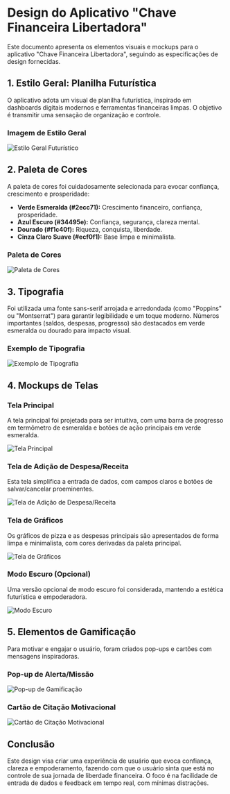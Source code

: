 # Design do Aplicativo "Chave Financeira Libertadora"

Este documento apresenta os elementos visuais e mockups para o aplicativo "Chave Financeira Libertadora", seguindo as especificações de design fornecidas.

## 1. Estilo Geral: Planilha Futurística

O aplicativo adota um visual de planilha futurística, inspirado em dashboards digitais modernos e ferramentas financeiras limpas. O objetivo é transmitir uma sensação de organização e controle.




### Imagem de Estilo Geral




![Estilo Geral Futurístico](https://private-us-east-1.manuscdn.com/sessionFile/wxAkZJ76RK02h8MOOxN2aO/sandbox/aI8uGJIR8PSUqZ619Q9siK-images_1750152820805_na1fn_L2hvbWUvdWJ1bnR1L2Z1dHVyaXN0aWNfc3ByZWFkc2hlZXRfbG9vaw.png?Policy=eyJTdGF0ZW1lbnQiOlt7IlJlc291cmNlIjoiaHR0cHM6Ly9wcml2YXRlLXVzLWVhc3QtMS5tYW51c2Nkbi5jb20vc2Vzc2lvbkZpbGUvd3hBa1pKNzZSSzAyaDhNT094TjJhTy9zYW5kYm94L2FJOHVHSklSOFBTVXFaNjE5UTlzaUstaW1hZ2VzXzE3NTAxNTI4MjA4MDVfbmExZm5fTDJodmJXVXZkV0oxYm5SMUwyWjFkSFZ5YVhOMGFXTmZjM0J5WldGa2MyaGxaWFJmYkc5dmF3LnBuZyIsIkNvbmRpdGlvbiI6eyJEYXRlTGVzc1RoYW4iOnsiQVdTOkVwb2NoVGltZSI6MTc2NzIyNTYwMH19fV19&Key-Pair-Id=K2HSFNDJXOU9YS&Signature=ZpZ1dTZVFsyu5GoL3U1DXdXwIvRta5uiV38-yAmMCVERiEWY2tF-96-XVHCppSo~APYaVorXs4WeFPlZWdAhv8OfgO2Gw1TQ76BKb9jHTOll2StbeQZLA5nYS6wTQuXUrlzavAu9c8pUfmslU6POin6DtyUgc-WX-2R4iQItzh5lslIgT6npAkcL4YIYjQ8YW6c5ETB4eBfpTgQhmMKPVwUuKZR6wc00KMjD5WzCAQZGS6-942~xK8TYeDUchbc273tO~usdyHEnvPBXnFWe1FESZB1cm8ntPBr8gbPXKiwnhLD0D1qrBhz8dMdkjwD4ygd~6uUcxOuha5nnsZbCGA__)

## 2. Paleta de Cores

A paleta de cores foi cuidadosamente selecionada para evocar confiança, crescimento e prosperidade:

*   **Verde Esmeralda (#2ecc71):** Crescimento financeiro, confiança, prosperidade.
*   **Azul Escuro (#34495e):** Confiança, segurança, clareza mental.
*   **Dourado (#f1c40f):** Riqueza, conquista, liberdade.
*   **Cinza Claro Suave (#ecf0f1):** Base limpa e minimalista.




### Paleta de Cores




![Paleta de Cores](https://private-us-east-1.manuscdn.com/sessionFile/wxAkZJ76RK02h8MOOxN2aO/sandbox/aI8uGJIR8PSUqZ619Q9siK-images_1750152820806_na1fn_L2hvbWUvdWJ1bnR1L2NvbG9yX3BhbGV0dGU.png?Policy=eyJTdGF0ZW1lbnQiOlt7IlJlc291cmNlIjoiaHR0cHM6Ly9wcml2YXRlLXVzLWVhc3QtMS5tYW51c2Nkbi5jb20vc2Vzc2lvbkZpbGUvd3hBa1pKNzZSSzAyaDhNT094TjJhTy9zYW5kYm94L2FJOHVHSklSOFBTVXFaNjE5UTlzaUstaW1hZ2VzXzE3NTAxNTI4MjA4MDZfbmExZm5fTDJodmJXVXZkV0oxYm5SMUwyTnZiRzl5WDNCaGJHVjBkR1UucG5nIiwiQ29uZGl0aW9uIjp7IkRhdGVMZXNzVGhhbiI6eyJBV1M6RXBvY2hUaW1lIjoxNzY3MjI1NjAwfX19XX0_&Key-Pair-Id=K2HSFNDJXOU9YS&Signature=LR9vEug3XwCRdPKxzmdeYp8webHJOAKfSfR6siEIECLMxDaBz40dSLsVty2tIHya77PQXc9AHVcskAnui4SsMJ0FP5AAnyzy9mGzLqoOrV4ya9GwlNCB9Y1hquVqB4HpauQRHFKUSCBnmh4wBUfF3bwvnjIyv7~hp39opOcW8~War~LpA7G9uu3khDQZvwlass3xM3oMTt8~oEskdZkIOoXOmmrcPwVTp3wGraerYR8pY-LpLTuUS66UpYLoNqYU2rzisgHWO7S7eellgVsixF8asNf-bhl4E9zAex4RIp8X02-760Ck-urzGOX15LQ0xd4~2xdsaswmMXRTDvjD0Q__)

## 3. Tipografia

Foi utilizada uma fonte sans-serif arrojada e arredondada (como "Poppins" ou "Montserrat") para garantir legibilidade e um toque moderno. Números importantes (saldos, despesas, progresso) são destacados em verde esmeralda ou dourado para impacto visual.




### Exemplo de Tipografia




![Exemplo de Tipografia](https://private-us-east-1.manuscdn.com/sessionFile/wxAkZJ76RK02h8MOOxN2aO/sandbox/aI8uGJIR8PSUqZ619Q9siK-images_1750152820808_na1fn_L2hvbWUvdWJ1bnR1L3R5cG9ncmFwaHlfZXhhbXBsZQ.png?Policy=eyJTdGF0ZW1lbnQiOlt7IlJlc291cmNlIjoiaHR0cHM6Ly9wcml2YXRlLXVzLWVhc3QtMS5tYW51c2Nkbi5jb20vc2Vzc2lvbkZpbGUvd3hBa1pKNzZSSzAyaDhNT094TjJhTy9zYW5kYm94L2FJOHVHSklSOFBTVXFaNjE5UTlzaUstaW1hZ2VzXzE3NTAxNTI4MjA4MDhfbmExZm5fTDJodmJXVXZkV0oxYm5SMUwzUjVjRzluY21Gd2FIbGZaWGhoYlhCc1pRLnBuZyIsIkNvbmRpdGlvbiI6eyJEYXRlTGVzc1RoYW4iOnsiQVdTOkVwb2NoVGltZSI6MTc2NzIyNTYwMH19fV19&Key-Pair-Id=K2HSFNDJXOU9YS&Signature=C~fenCufkdvqoU2mrZRgXuVmJGHcOJD2RSD42sME5YGJ1n1pfj3~q-sbKF-rgSFyE4B~C49HY8uhJpn4-gD294RJS08o0wCeA~BKyHT6KTvN3cR2ApyN1iBfZir4P63uf5EiIrC-LruEARTe2EJyTVR3PDaPC2XMG5A0I~83Z3CmWfdFhqpNHlAv1nSozi3dJBvpyVSDXlWCYbdI2MBVDxMBC0P8xw4XQvPjjoagO-w8KPvgOHZ41ZzQk7bLCBwzNha7-lvpYHj0X3xNg2VRt3KvD6ZRlmXifgWEQwlvcT9iSCgtAsvw8blG6DRM910DDXOGBk303s8t8H1v~fvKYQ__)

## 4. Mockups de Telas

### Tela Principal

A tela principal foi projetada para ser intuitiva, com uma barra de progresso em termômetro de esmeralda e botões de ação principais em verde esmeralda.




![Tela Principal](https://private-us-east-1.manuscdn.com/sessionFile/wxAkZJ76RK02h8MOOxN2aO/sandbox/aI8uGJIR8PSUqZ619Q9siK-images_1750152820808_na1fn_L2hvbWUvdWJ1bnR1L21haW5fc2NyZWVuX21vY2t1cA.png?Policy=eyJTdGF0ZW1lbnQiOlt7IlJlc291cmNlIjoiaHR0cHM6Ly9wcml2YXRlLXVzLWVhc3QtMS5tYW51c2Nkbi5jb20vc2Vzc2lvbkZpbGUvd3hBa1pKNzZSSzAyaDhNT094TjJhTy9zYW5kYm94L2FJOHVHSklSOFBTVXFaNjE5UTlzaUstaW1hZ2VzXzE3NTAxNTI4MjA4MDhfbmExZm5fTDJodmJXVXZkV0oxYm5SMUwyMWhhVzVmYzJOeVpXVnVYMjF2WTJ0MWNBLnBuZyIsIkNvbmRpdGlvbiI6eyJEYXRlTGVzc1RoYW4iOnsiQVdTOkVwb2NoVGltZSI6MTc2NzIyNTYwMH19fV19&Key-Pair-Id=K2HSFNDJXOU9YS&Signature=n2ZjkrV0imXYfiQ28-S4BAZn3qkD00P24DCE4fLsdi-nTBAUNLAZKS6KPLaNFDvrDhoqSbWvNiw1Cm88e4TsSuBPajbaj~WVqqC6tGwa0WdQ-dxlrBPGS8bgza0f53OA6ZQJQDqllMP2JMhLwecxWQxc7vkirOiKl6Ic6oUqeoZ-oI5fDFXQ-LLqQiZCOJtL2TZH7Z0N3B0GoRiWQWRB~5xtEb4VzZBxHYs8ZMn~0hNbA29IEFFor0RbnWgy0Nc-cHOJabK81QPBdQE67it80MdOOsuKuhLrJzbZer5Fk-zIaxuBviKdx4CgXpmkWsghQi4gruNd5ZCRxotZEWEZGg__)

### Tela de Adição de Despesa/Receita

Esta tela simplifica a entrada de dados, com campos claros e botões de salvar/cancelar proeminentes.




![Tela de Adição de Despesa/Receita](https://private-us-east-1.manuscdn.com/sessionFile/wxAkZJ76RK02h8MOOxN2aO/sandbox/aI8uGJIR8PSUqZ619Q9siK-images_1750152820809_na1fn_L2hvbWUvdWJ1bnR1L2FkZF90cmFuc2FjdGlvbl9tb2NrdXA.png?Policy=eyJTdGF0ZW1lbnQiOlt7IlJlc291cmNlIjoiaHR0cHM6Ly9wcml2YXRlLXVzLWVhc3QtMS5tYW51c2Nkbi5jb20vc2Vzc2lvbkZpbGUvd3hBa1pKNzZSSzAyaDhNT094TjJhTy9zYW5kYm94L2FJOHVHSklSOFBTVXFaNjE5UTlzaUstaW1hZ2VzXzE3NTAxNTI4MjA4MDlfbmExZm5fTDJodmJXVXZkV0oxYm5SMUwyRmtaRjkwY21GdWMyRmpkR2x2Ymw5dGIyTnJkWEEucG5nIiwiQ29uZGl0aW9uIjp7IkRhdGVMZXNzVGhhbiI6eyJBV1M6RXBvY2hUaW1lIjoxNzY3MjI1NjAwfX19XX0_&Key-Pair-Id=K2HSFNDJXOU9YS&Signature=vkji66s5X3~KDaqfQBZQYTsBfBVNckdTHe0qMqvmf9gt360z7WZ5SPyFVnZfJ1gLQxOha~mH9VyQcyQl5jOUZofpMHPEQrq68rPxZkdJytYtSCPlC07CTtMbXAshmQqfflMvH1hv-6dzR~KU56ihp6MyP8btkMRn5azaLc4sDybR-LQUfWj564uq~koC5UMXja0iFY1P9HM1v67Mbl6NRjpqD7Jqn4wNDiFnyrTiyRc-8Uea1Le93xqa4F5IdBPXnoh3owmibCX4ZYTDxPJ~4yulgW5NoQThM3yi-MQWliu0-n7CTOm0E~qI8vDgpZZjEq8yo2f3qZdvMJsYaRM~UA__)

### Tela de Gráficos

Os gráficos de pizza e as despesas principais são apresentados de forma limpa e minimalista, com cores derivadas da paleta principal.




![Tela de Gráficos](https://private-us-east-1.manuscdn.com/sessionFile/wxAkZJ76RK02h8MOOxN2aO/sandbox/aI8uGJIR8PSUqZ619Q9siK-images_1750152820810_na1fn_L2hvbWUvdWJ1bnR1L2dyYXBoc19tb2NrdXA.png?Policy=eyJTdGF0ZW1lbnQiOlt7IlJlc291cmNlIjoiaHR0cHM6Ly9wcml2YXRlLXVzLWVhc3QtMS5tYW51c2Nkbi5jb20vc2Vzc2lvbkZpbGUvd3hBa1pKNzZSSzAyaDhNT094TjJhTy9zYW5kYm94L2FJOHVHSklSOFBTVXFaNjE5UTlzaUstaW1hZ2VzXzE3NTAxNTI4MjA4MTBfbmExZm5fTDJodmJXVXZkV0oxYm5SMUwyZHlZWEJvYzE5dGIyTnJkWEEucG5nIiwiQ29uZGl0aW9uIjp7IkRhdGVMZXNzVGhhbiI6eyJBV1M6RXBvY2hUaW1lIjoxNzY3MjI1NjAwfX19XX0_&Key-Pair-Id=K2HSFNDJXOU9YS&Signature=X719siZLwwvUEPbrffGVcEfMUdjKflSRCxp369ZI1OH9L7jfiJHNjbctjWeIeOjWAoEY1cLhhgWj9LV1KCOsg4QlJ3IqMILInoDOCxP-Np2UJd~0SsbvV0as53x9XMFn4Q-uR8FeMYasfhag0tsaxWYqx5c79hTTLkpJQwHBeu9RSjNOmZhPbtRMph05yGnDJi4p41q0YcGNu0I8CvB8jA-skvvUZ2JLQks6zz-H6-F5J6VZsc~veScWDu5PAPK1YyMYN5J~aQNlpfpajgvdYJgSvUpiS7ikfus1zyr5z3cVuF55mSSZB7rCT-IUTkHE9g6iIL~anK6OdItY2zTwOQ__)

### Modo Escuro (Opcional)

Uma versão opcional de modo escuro foi considerada, mantendo a estética futurística e empoderadora.




![Modo Escuro](https://private-us-east-1.manuscdn.com/sessionFile/wxAkZJ76RK02h8MOOxN2aO/sandbox/aI8uGJIR8PSUqZ619Q9siK-images_1750152820811_na1fn_L2hvbWUvdWJ1bnR1L2RhcmtfbW9kZV9tb2NrdXA.png?Policy=eyJTdGF0ZW1lbnQiOlt7IlJlc291cmNlIjoiaHR0cHM6Ly9wcml2YXRlLXVzLWVhc3QtMS5tYW51c2Nkbi5jb20vc2Vzc2lvbkZpbGUvd3hBa1pKNzZSSzAyaDhNT094TjJhTy9zYW5kYm94L2FJOHVHSklSOFBTVXFaNjE5UTlzaUstaW1hZ2VzXzE3NTAxNTI4MjA4MTFfbmExZm5fTDJodmJXVXZkV0oxYm5SMUwyUmhjbXRmYlc5a1pWOXRiMk5yZFhBLnBuZyIsIkNvbmRpdGlvbiI6eyJEYXRlTGVzc1RoYW4iOnsiQVdTOkVwb2NoVGltZSI6MTc2NzIyNTYwMH19fV19&Key-Pair-Id=K2HSFNDJXOU9YS&Signature=QESVWfDKak6~C8UWj1ZSnUHXnNHsqaLoBZP6luRsQ~1qQ1-1YiiQ10WDLPgsRiFsptGTlHJ6LTAKOp7qyd5nKdo3JysqsE~LBS9BXJBzYGMU6Ayqkwxcb7xXwBDJ4zRyJnNaQXCvE4VQxG6yY3FLbbYh8usWPx73mVvJewxoGO6jUpdAt9iEFZjM1KxElqW1kkxzn6WzClvBc0dTdmEqbLLuvt0uVCKGpOu7Cc1HAlJZGja8e9D3rldS6s1RepxwnevjdHCB4U6CCcUcaGbYgB8gxC4DUBpwDX7TWP9MoZe9J36~gp-CzmBx4XSA8Gy1HZuaYy40Tmc78Lin4mlaPQ__)

## 5. Elementos de Gamificação

Para motivar e engajar o usuário, foram criados pop-ups e cartões com mensagens inspiradoras.

### Pop-up de Alerta/Missão




![Pop-up de Gamificação](https://private-us-east-1.manuscdn.com/sessionFile/wxAkZJ76RK02h8MOOxN2aO/sandbox/aI8uGJIR8PSUqZ619Q9siK-images_1750152820811_na1fn_L2hvbWUvdWJ1bnR1L2dhbWlmaWNhdGlvbl9wb3B1cA.png?Policy=eyJTdGF0ZW1lbnQiOlt7IlJlc291cmNlIjoiaHR0cHM6Ly9wcml2YXRlLXVzLWVhc3QtMS5tYW51c2Nkbi5jb20vc2Vzc2lvbkZpbGUvd3hBa1pKNzZSSzAyaDhNT094TjJhTy9zYW5kYm94L2FJOHVHSklSOFBTVXFaNjE5UTlzaUstaW1hZ2VzXzE3NTAxNTI4MjA4MTFfbmExZm5fTDJodmJXVXZkV0oxYm5SMUwyZGhiV2xtYVdOaGRHbHZibDl3YjNCMWNBLnBuZyIsIkNvbmRpdGlvbiI6eyJEYXRlTGVzc1RoYW4iOnsiQVdTOkVwb2NoVGltZSI6MTc2NzIyNTYwMH19fV19&Key-Pair-Id=K2HSFNDJXOU9YS&Signature=OdU0NXmpLMdAiD5RJUbtd67YmqHZIAotYftw2vJxA1KYqhuOTxHDHMCNmARC5YWYS7cOtzQZF5ZfV7yV~AFKLUzyOE5cPH2-5xb5UREoTuP6I-w6HuAiEcbNkX1AJTmizvLqadK122DHZvkcP01Gr1wokdd1b--aNanGnXczYIGWCzJOw0EJdurVRtMTTpmzK94GoUMgvjKojuONHWSh9F1fW1DnnRSViJfiPpM9SYSua4l9KBt52kBjqEeYcF~W0B9zxcK2Dghezp2ys~wYA9rRMLbM9aoBevBoAuQt4nZl6Uf5gBcAm4LtELjGEBlL8ehY7o0hmEqPCHUdh3KvLg__)

### Cartão de Citação Motivacional




![Cartão de Citação Motivacional](https://private-us-east-1.manuscdn.com/sessionFile/wxAkZJ76RK02h8MOOxN2aO/sandbox/aI8uGJIR8PSUqZ619Q9siK-images_1750152820812_na1fn_L2hvbWUvdWJ1bnR1L21vdGl2YXRpb25hbF9xdW90ZV9jYXJk.png?Policy=eyJTdGF0ZW1lbnQiOlt7IlJlc291cmNlIjoiaHR0cHM6Ly9wcml2YXRlLXVzLWVhc3QtMS5tYW51c2Nkbi5jb20vc2Vzc2lvbkZpbGUvd3hBa1pKNzZSSzAyaDhNT094TjJhTy9zYW5kYm94L2FJOHVHSklSOFBTVXFaNjE5UTlzaUstaW1hZ2VzXzE3NTAxNTI4MjA4MTJfbmExZm5fTDJodmJXVXZkV0oxYm5SMUwyMXZkR2wyWVhScGIyNWhiRjl4ZFc5MFpWOWpZWEprLnBuZyIsIkNvbmRpdGlvbiI6eyJEYXRlTGVzc1RoYW4iOnsiQVdTOkVwb2NoVGltZSI6MTc2NzIyNTYwMH19fV19&Key-Pair-Id=K2HSFNDJXOU9YS&Signature=OYkSP4W~6sl2mXpIZBRg5bQLE-ciXAKrA41ENxgSgP-nNzyXAnApwQ8H-~JU6JyMBLlkLdM--mdIE5A~VyQwzSGb5hmwyTf0m~aVUtQn5HInDVeiJPyclNe94mquqTCxjigupYF2W~3G8J8C8671xakUQA8x3mxJl2kxQHwHjMRz7IBzNkp6DoX-~swmDuQeHu4wm2MbQD4tN3-fz15msc6V57iA0gBMCg~5j9g4wXrmfSGTGm83Qc58RipCiaxbQ0ntPIdHnvyt4NqGs4vwQL-ctKAPe-2hlJWhWTdjSgJpx9NlX5MOvMYLwSiIdprZ75vSNJVjk9MAU50ftl9Cxg__)

## Conclusão

Este design visa criar uma experiência de usuário que evoca confiança, clareza e empoderamento, fazendo com que o usuário sinta que está no controle de sua jornada de liberdade financeira. O foco é na facilidade de entrada de dados e feedback em tempo real, com mínimas distrações.


